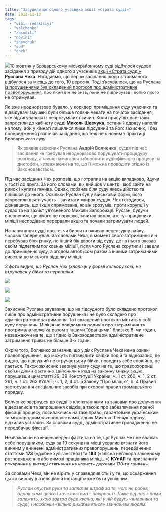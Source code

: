 ```yaml
---
title: "Засудили ще одного учасника акції «Страта судді»"
date: 2012-11-13
tags: 
  - "vibir-redaktsiyi"
  - "volchenko"
  - "zasudili"
  - "novini"
  - "shevchuk"
  - "sud"
  - "cheh"
---
```


[![](https://mpz.brovary.org/wp-content/uploads/2012/11/sud.jpg)](https://mpz.brovary.org/wp-content/uploads/2012/11/sud-300x198.jpg)10 жовтня у Броварському міськрайонному суді відбулося судове засідання з приводу дій одного з учасників [акції «Страта судді»](https://mpz.brovary.org/mirna-aktsiya-starata-suddi-zakinchilas-pobittyam-ta-zatrimannyami-yiyi-uchasnikiv-militsiyeyu/)  **Руслана Чеха**. Нагадаємо, що перше засідання щодо затриманого відбулося за місяць до того, 10 вересня. Тоді з’ясувалося, що на Руслана [із порушеннями був складений протокол про адміністративне правопорушення](https://mpz.brovary.org/sudi-nad-uchasnikami-strati-suddi-trivayut-odnomu-z-aktivistiv-prisudili-60-godin-gromadskih-robit/), про який він не знав, який не підписував і копію якого не отримував.

Як вже неодноразово бувало, у коридорі приміщення суду учасники та відвідувачі змушені були більше години чекати на початок засідання, яке відтягувалося із незрозумілих причин. Коли присутніх все-таки запросили до кабінету судді **Миколи Шевчука**, останній одразу наполіг на тому, аби у кімнаті лишилися лише підсудний та його захисник, і без попередження розпочав засідання, що теж не є новим у практиці Броварського суду.

> Як заявив захисник Руслана **Андрій Волченко**, суддя під час засідання не гребував неодноразово порушувати процедуру розгляду, а також намагався заборонити аудіофіксацію процесу на диктофон, незважаючи на те, що її можна проводити згідно із Законодавством.

Під час засідання Чех розповів, що потрапив на акцію випадково, йдучи у гості до друга. За його словами, він вийшов у центрі, щоб зайти на ринок і купити печива. Однак, побачив біля суду якесь дійство та підійшов до нього. Оскільки Руслан був у військовій формі, його запросили взяти участь – зачитати «вирок судді». Чех погодився, дізнавшись, що акція спрямована, як він зрозумів, проти корупції у судах та на захист ув’язненого Миколи Запорожця. Руслан, будучи впевненим, що нічого не порушує, зачитав вирок, аж тут працівники міліції несподівано перервали акцію та почали затримувати людей.

На запитання судді про те, чи бився та вживав нецензурну лайку, чоловік заперечував. За словами Чеха, в момент свого затримання він перебував біля ринку, по інший бік дороги від суду, де на нього вказав своїм підлеглим полковник міліції, після чого Руслана скрутили і завели до приміщення суду, а згодом автобусом разом з іншими затриманими вивезли до міського відділку міліції.

_З фото видно, що Руслан Чех (хлопець у формі кольору хакі) не втручався у бійки та перепалки:_

[![](https://mpz.brovary.org/wp-content/uploads/2012/11/DSC_70621.jpg)](https://mpz.brovary.org/wp-content/uploads/2012/11/DSC_70621.jpg)

[![](https://mpz.brovary.org/wp-content/uploads/2012/11/DSC_70631.jpg)](https://mpz.brovary.org/wp-content/uploads/2012/11/DSC_70631.jpg)

[![](https://mpz.brovary.org/wp-content/uploads/2012/11/DSC_72151.jpg)](https://mpz.brovary.org/wp-content/uploads/2012/11/DSC_72151.jpg)

Захисник Руслана зауважив, що на підсудного було складено протокол лише про адміністративне порушення і не було складено про адміністративне затримання. Та і складений протокол містить у собі купу порушень. Міліція не повідомила родичів про затримання та протримала чоловіка разом з іншими "бранцями" близько 8-ми годин, незважаючи на те, що згідно із Законодавством адміністративне затримання триває не більше 3-х годин.

Окрім того, Волченко зазначив, що у діях Руслана Чеха нема ознак правопорушення, що можуть підтвердити свідки подій та відеозапис, де видно, що підсудний не втручається у бійки, поводить себе спокійно, не лається. Також захисник звернув увагу суду на те, що правоохоронці своїми діями фактично здійснили напад на законну мирну акцію, порушивши цим статті 29, 39 Конституції України; ч. 1 ст. 260, ч. 1, 2 ст. 261, ч. 1 ст. 263 КУпАП; ч. 1, 2, 4 ст. 5 Закону "Про міліцію", п. 4 Правил застосування спеціальних засобів при охороні правил громадського порядку.

Волченко звернувся до судді із клопотаннями та заявами про долучення відеозаписів та запрошення свідків, а також про забезпечення повної фіксації процесу, посилаючись на таке право, гарантоване українським та міжнародним законодавствами, однак Микола Шевчук одразу відхилив усі заяви. За словами судді, адміністративне провадження не передбачає фіксації.

Незважаючи на вищенаведені факти та на те, що Руслан Чех не вважає себе порушником, судя за 10 секунд на місці ухвалив визнати його винним у вчиненні адміністративних правопорушень, передбачених статтями **173** («дрібне хуліганство») та **183** («злісна непокора законному розпорядженню або вимозі працівника міліці…») **КУпАП** та призначити покарання у вигляді стягнення на користь держави 170-ти гривень.

За словами Чеха, він не вірить у справедливість і у те, що оскарження цього вироку в апеляційній інстанції може бути успішним.

> _Руслан опустив руки та заплатив штраф за те, чого не робив, однак саме цього і хоче система – покірності. Лише від нас з вами залежить, якою завтра буде країна, які у ній будуть чиновники та_ _судді, і наскільки «вільно дихатиметься» звичайним людям._
